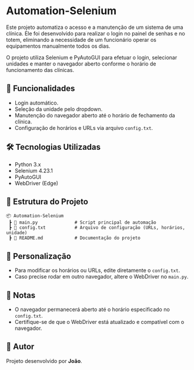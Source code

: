 # Automation-Selenium

Este projeto automatiza o acesso e a manutenção de um sistema de uma clínica. Ele foi desenvolvido para realizar o login no painel de senhas e no totem, eliminando a necessidade de um funcionário operar os equipamentos manualmente todos os dias.

O projeto utiliza Selenium e PyAutoGUI para efetuar o login, selecionar unidades e manter o navegador aberto conforme o horário de funcionamento das clínicas.

## 📌 Funcionalidades
- Login automático.
- Seleção da unidade pelo dropdown.
- Manutenção do navegador aberto até o horário de fechamento da clínica.
- Configuração de horários e URLs via arquivo `config.txt`.

## 🛠 Tecnologias Utilizadas
- Python 3.x
- Selenium 4.23.1
- PyAutoGUI
- WebDriver (Edge)

## 📂 Estrutura do Projeto
```
📦 Automation-Selenium
 ┣ 📜 main.py              # Script principal de automação
 ┣ 📜 config.txt           # Arquivo de configuração (URLs, horários, unidade)
 ┣ 📜 README.md            # Documentação do projeto
```

## 🔧 Personalização
- Para modificar os horários ou URLs, edite diretamente o `config.txt`.
- Caso precise rodar em outro navegador, altere o WebDriver no `main.py`.

## 📝 Notas
- O navegador permanecerá aberto até o horário especificado no `config.txt`.
- Certifique-se de que o WebDriver está atualizado e compatível com o navegador.

## 📌 Autor
Projeto desenvolvido por **João**.

